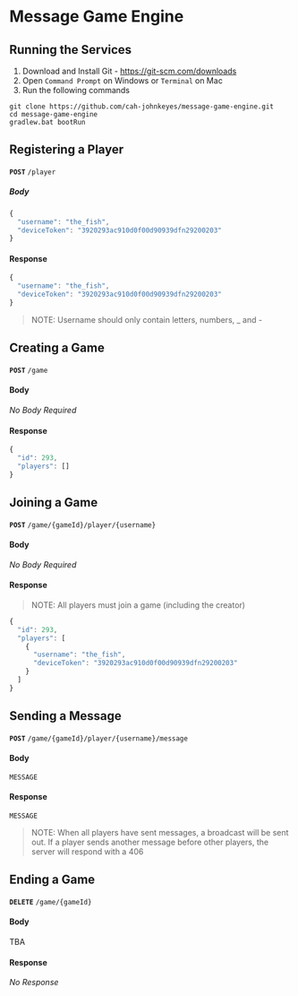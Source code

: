 # Message Game Engine

## Running the Services
1. Download and Install Git - https://git-scm.com/downloads
2. Open `Command Prompt` on Windows or `Terminal` on Mac 
3. Run the following commands
```shell
git clone https://github.com/cah-johnkeyes/message-game-engine.git
cd message-game-engine
gradlew.bat bootRun
```

## Registering a Player
__`POST`__ `/player`
##### Body
```javascript
{
  "username": "the_fish",
  "deviceToken": "3920293ac910d0f00d90939dfn29200203"
}
```
#### Response
```javascript
{
  "username": "the_fish",
  "deviceToken": "3920293ac910d0f00d90939dfn29200203"
}
```
> NOTE: Username should only contain letters, numbers, _ and -


## Creating a Game
__`POST`__ `/game`
#### Body 
_No Body Required_
#### Response
```javascript
{
  "id": 293, 
  "players": []
}
```

## Joining a Game
__`POST`__ `/game/{gameId}/player/{username}`
#### Body
_No Body Required_
#### Response
> NOTE: All players must join a game (including the creator)
```javascript
{
  "id": 293,
  "players": [
    {
      "username": "the_fish",
      "deviceToken": "3920293ac910d0f00d90939dfn29200203"
    }
  ]
}
```

## Sending a Message
__`POST`__ `/game/{gameId}/player/{username}/message`
#### Body
```
MESSAGE
```
#### Response
```
MESSAGE
```

> NOTE: When all players have sent messages, a broadcast will be sent out. If a player sends another message before other players, the server will respond with a 406

## Ending a Game
__`DELETE`__ `/game/{gameId}`
#### Body
TBA
#### Response
_No Response_
